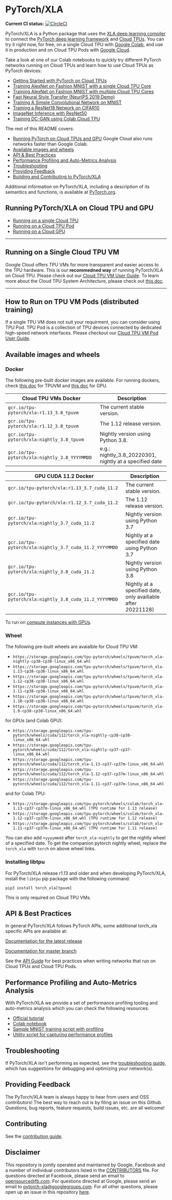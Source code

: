 # PyTorch/XLA

<b>Current CI status:</b>  [![CircleCI](https://circleci.com/gh/pytorch/xla.svg?style=svg)](https://circleci.com/gh/pytorch/xla)

PyTorch/XLA is a Python package that uses the
[XLA deep learning compiler](https://www.tensorflow.org/xla)
to connect the [PyTorch deep learning framework](https://pytorch.org/) and
[Cloud TPUs](https://cloud.google.com/tpu/). You can try it right now, for free,
on a single Cloud TPU with [Google Colab](https://colab.research.google.com/),
and use it in production and on Cloud TPU Pods
with [Google Cloud](https://cloud.google.com/gcp).

Take a look at one of our Colab notebooks to quickly try different PyTorch networks
running on Cloud TPUs and learn how to use Cloud TPUs as PyTorch devices:

* [Getting Started with PyTorch on Cloud TPUs](https://colab.research.google.com/github/pytorch/xla/blob/master/contrib/colab/getting-started.ipynb)
* [Training AlexNet on Fashion MNIST with a single Cloud TPU Core](https://colab.research.google.com/github/pytorch/xla/blob/master/contrib/colab/single-core-alexnet-fashion-mnist.ipynb)
* [Training AlexNet on Fashion MNIST with multiple Cloud TPU Cores](https://colab.research.google.com/github/pytorch/xla/blob/master/contrib/colab/multi-core-alexnet-fashion-mnist.ipynb)
* [Fast Neural Style Transfer (NeurIPS 2019 Demo)](https://colab.research.google.com/github/pytorch/xla/blob/master/contrib/colab/style_transfer_inference.ipynb)
* [Training A Simple Convolutional Network on MNIST](https://colab.research.google.com/github/pytorch/xla/blob/master/contrib/colab/mnist-training.ipynb)
* [Training a ResNet18 Network on CIFAR10](https://colab.research.google.com/github/pytorch/xla/blob/master/contrib/colab/resnet18-training.ipynb)
* [ImageNet Inference with ResNet50](https://colab.research.google.com/github/pytorch/xla/blob/master/contrib/colab/resnet50-inference.ipynb)
* [Training DC-GAN using Colab Cloud TPU](https://colab.research.google.com/github/pytorch/xla/blob/master/contrib/colab/DC-GAN.ipynb)

The rest of this README covers:

* [Running PyTorch on Cloud TPUs and GPU](#running-pytorchxla-on-cloud-tpu-and-gpu)
Google Cloud also runs networks faster than Google Colab.
* [Available images and wheels](#available-images-and-wheels)
* [API & Best Practices](#api--best-practices)
* [Performance Profiling and Auto-Metrics Analysis](#performance-profiling-and-auto-metrics-analysis)
* [Troubleshooting](#troubleshooting)
* [Providing Feedback](#providing-feedback)
* [Building and Contributing to PyTorch/XLA](#contributing)



Additional information on PyTorch/XLA, including a description of its
semantics and functions, is available at [PyTorch.org](http://pytorch.org/xla/).

## Running PyTorch/XLA on Cloud TPU and GPU

* [Running on a single Cloud TPU](#running-on-a-single-cloud-tpu-vm)
* [Running on a Cloud TPU Pod](#how-to-run-on-tpu-vm-pods-distributed-training)
* [Running on a Cloud GPU](docs/gpu.md)

---

## Running on a Single Cloud TPU VM

Google Cloud offers TPU VMs for more transparent and easier access to the TPU hardware. This is our **recommedned way** of running PyTorch/XLA on Cloud TPU. Please check out our [Cloud TPU VM User Guide](https://cloud.google.com/tpu/docs/pytorch-xla-ug-tpu-vm). To learn more about the Cloud TPU System Architecture, please check out [this doc](https://cloud.google.com/tpu/docs/system-architecture-tpu-vm#tpu_vms).


---

## How to Run on TPU VM Pods (distributed training)

If a single TPU VM does not suit your requirment, you can consider using TPU Pod. TPU Pod is a collection of TPU devices connected by dedicated high-speed network interfaces. Please checkout our [Cloud TPU VM Pod User Guide](https://cloud.google.com/tpu/docs/pytorch-pods).


## Available images and wheels
### Docker
The following pre-built docker images are available. For running dockers, check [this doc](https://cloud.google.com/tpu/docs/pytorch-xla-ug-tpu-vm#docker-tpuvm) for TPUVM and [this doc](https://github.com/pytorch/xla/blob/master/docs/gpu.md#docker) for GPU.

| Cloud TPU VMs Docker | Description |
| --- | ----------- |
| `gcr.io/tpu-pytorch/xla:r1.13_3.8_tpuvm` | The current stable version.
| `gcr.io/tpu-pytorch/xla:r1.12_3.8_tpuvm` | The 1.12 release version.
| `gcr.io/tpu-pytorch/xla:nightly_3.8_tpuvm` | Nightly version using Python 3.8.
| `gcr.io/tpu-pytorch/xla:nightly_3.8_YYYYMMDD` | e.g.: nightly_3.8_20220301, nightly at a specified date


| GPU CUDA 11.2 Docker | Description |
| --- | ----------- |
| `gcr.io/tpu-pytorch/xla:r1.13_3.7_cuda_11.2` | The current stable version.
| `gcr.io/tpu-pytorch/xla:r1.12_3.7_cuda_11.2` | The 1.12 release version.
| `gcr.io/tpu-pytorch/xla:nightly_3.7_cuda_11.2` | Nightly version using Python 3.7
| `gcr.io/tpu-pytorch/xla:nightly_3.7_cuda_11.2_YYYYMMDD`  | Nightly at a specified date using Python 3.7
| `gcr.io/tpu-pytorch/xla:nightly_3.8_cuda_11.2` | Nightly version using Python 3.8
| `gcr.io/tpu-pytorch/xla:nightly_3.8_cuda_11.2_YYYYMMDD` | Nightly at a specified date, only availiable after 20221128)

To run on [compute instances with GPUs](https://cloud.google.com/compute/docs/gpus/create-vm-with-gpus).

### Wheel
The following pre-built wheels are avaialble for Cloud TPU VM:

* `https://storage.googleapis.com/tpu-pytorch/wheels/tpuvm/torch_xla-nightly-cp38-cp38-linux_x86_64.whl`
* `https://storage.googleapis.com/tpu-pytorch/wheels/tpuvm/torch_xla-1.13-cp38-cp38-linux_x86_64.whl`
* `https://storage.googleapis.com/tpu-pytorch/wheels/tpuvm/torch_xla-1.12-cp38-cp38-linux_x86_64.whl`
* `https://storage.googleapis.com/tpu-pytorch/wheels/tpuvm/torch_xla-1.11-cp38-cp38-linux_x86_64.whl`
* `https://storage.googleapis.com/tpu-pytorch/wheels/tpuvm/torch_xla-1.10-cp38-cp38-linux_x86_64.whl`
* `https://storage.googleapis.com/tpu-pytorch/wheels/tpuvm/torch_xla-1.9-cp38-cp38-linux_x86_64.whl`

for GPUs (and Colab GPU):
* `https://storage.googleapis.com/tpu-pytorch/wheels/cuda/112/torch_xla-nightly-cp38-cp38-linux_x86_64.whl`
* `https://storage.googleapis.com/tpu-pytorch/wheels/cuda/112/torch_xla-nightly-cp37-cp37-linux_x86_64.whl`
* `https://storage.googleapis.com/tpu-pytorch/wheels/cuda/112/torch_xla-1.13-cp37-cp37m-linux_x86_64.whl`
* `https://storage.googleapis.com/tpu-pytorch/wheels/cuda/112/torch_xla-1.12-cp37-cp37m-linux_x86_64.whl`
* `https://storage.googleapis.com/tpu-pytorch/wheels/cuda/112/torch_xla-1.11-cp37-cp37m-linux_x86_64.whl`

and for Colab TPU:

* `https://storage.googleapis.com/tpu-pytorch/wheels/colab/torch_xla-1.13-cp37-cp37m-linux_x86_64.whl (TPU runtime for 1.13 release)`
* `https://storage.googleapis.com/tpu-pytorch/wheels/colab/torch_xla-1.12-cp37-cp37m-linux_x86_64.whl (TPU runtime for 1.12 release)`
* `https://storage.googleapis.com/tpu-pytorch/wheels/colab/torch_xla-1.11-cp37-cp37m-linux_x86_64.whl (TPU runtime for 1.11 release)`

You can also add `+yyyymmdd` after `torch_xla-nightly` to get the nightly wheel of a specified date. To get the companion pytorch nightly wheel, replace the `torch_xla` with `torch` on above wheel links.

### Installing libtpu

For PyTorch/XLA release r1.13 and older and when developing PyTorch/XLA, install the `libtpu` pip package with the following command:

```
pip3 install torch_xla[tpuvm]
```

This is only required on Cloud TPU VMs.

## API & Best Practices

In general PyTorch/XLA follows PyTorch APIs, some additional torch_xla specific APIs are available at:

[Documentation for the latest release](https://pytorch.org/xla)

[Documentation for master branch](https://pytorch.org/xla/master)

See the [API Guide](API_GUIDE.md) for best practices when writing networks that
run on Cloud TPUs and Cloud TPU Pods.

## Performance Profiling and Auto-Metrics Analysis

With PyTorch/XLA we provide a set of performance profiling tooling and auto-metrics analysis which you can check the following resources:
* [Official tutorial](https://cloud.google.com/tpu/docs/pytorch-xla-performance-profiling-tpu-vm)
* [Colab notebook](https://colab.research.google.com/github/pytorch/xla/blob/master/contrib/colab/pytorch-xla-profiling-colab.ipynb)
* [Sample MNIST training script with profiling](https://github.com/pytorch/xla/blob/master/test/test_profile_mp_mnist.py)
* [Utility script for capturing performance profiles](https://github.com/pytorch/xla/blob/master/scripts/capture_profile.py)

## Troubleshooting

If PyTorch/XLA isn't performing as expected, see the
[troubleshooting guide](TROUBLESHOOTING.md), which has suggestions for
debugging and optimizing your network(s).

## Providing Feedback

The PyTorch/XLA team is always happy to hear from users and OSS contributors!
The best way to reach out is by filing an issue on this Github. Questions,
bug reports, feature requests, build issues, etc. are all welcome!

## Contributing

See the [contribution guide](CONTRIBUTING.md).

## Disclaimer
This repository is jointly operated and maintained by Google, Facebook and a number of individual contributors listed in the [CONTRIBUTORS](https://github.com/pytorch/xla/graphs/contributors) file. For questions directed at Facebook, please send an email to opensource@fb.com. For questions directed at Google, please send an email to pytorch-xla@googlegroups.com. For all other questions, please open up an issue in this repository [here](https://github.com/pytorch/xla/issues).
